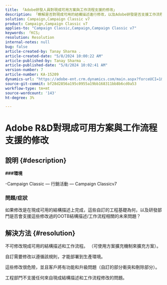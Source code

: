 ```yaml
---
title: 「Adobe研發人員對現成可用方案與工作流程支援的修改」
description: 「瞭解是否對現成可用的結構描述進行修改，以及Adobe研發是否支援工作流程。」
solution: Campaign,Campaign Classic v7
product: Campaign,Campaign Classic v7
applies-to: "Campaign Classic,Campaign,Campaign Classic v7"
keywords: 「KCS」
resolution: Resolution
internal-notes: null
bug: false
article-created-by: Tanay Sharma .
article-created-date: "5/8/2024 10:00:22 AM"
article-published-by: Tanay Sharma .
article-published-date: "5/8/2024 10:02:41 AM"
version-number: 7
article-number: KA-15209
dynamics-url: "https://adobe-ent.crm.dynamics.com/main.aspx?forceUCI=1&pagetype=entityrecord&etn=knowledgearticle&id=7efa2ec2-210d-ef11-9f8a-6045bd026dc7"
source-git-commit: bf28d2856a195c0955a19bb168311bb8b6cd0a53
workflow-type: tm+mt
source-wordcount: '143'
ht-degree: 3%

---
```


# Adobe R&amp;D對現成可用方案與工作流程支援的修改

## 說明 {#description}

<b>

###環境

</b>

-Campaign Classic — 行銷活動 — Campaign Classicv7


### <b>問題/症狀</b>

如果修改是在現成可用的結構描述上完成，這些自訂的工程基礎為何，以及研發部門是否會支援這些修改過的OOTB結構描述/工作流程相關的未來問題？


## 解決方法 {#resolution}


不可修改現成可用的結構描述和工作流程。 （可使用方案擴充機制來擴充方案）。

自訂需要修改以遵循該規則，才能部署到生產環境。

這些修改很危險，並且客戶將有功能和升級問題（自訂的部分衝突和刪除部分）。

工程部門不支援任何來自現成結構描述和工作流程修改的問題。

